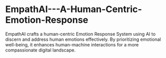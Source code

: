 # EmpathAI---A-Human-Centric-Emotion-Response
EmpathAI crafts a human-centric Emotion Response System using AI to discern and address human emotions effectively. By prioritizing emotional well-being, it enhances human-machine interactions for a more compassionate digital landscape.
